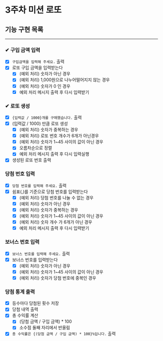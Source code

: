 # 3주차 미션 로또

## 기능 구현 목록

---

### ✔ 구입 금액 입력

- [x] `구입금액을 입력해 주세요.` 출력
- [x] 로또 구입 금액을 입력받는다
    - [x] (예외 처리) 숫자가 아닌 경우
    - [x] (예외 처리) 1,000원으로 나누어떨어지지 않는 경우
    - [x] (예외 처리) 숫자가 0 인 경우
    - [x] 예외 처리 메시지 출력 후 다시 입력받기

### ✔ 로또 생성

- [x] `{입력값 / 1000}개를 구매했습니다.` 출력
- [x] (입력값 / 1000) 만큼 로또 생성
    - [x] (예외 처리) 숫자가 중복하는 경우
    - [x] (예외 처리) 로또 번호 개수가 6개가 아닌경우
    - [x] (예외 처리) 숫자가 1~45 사이의 값이 아닌 경우
    - [x] 오름차순으로 정렬
    - [x] 예외 처리 메시지 출력 후 다시 입력실행
- [x] 생성된 로또 번호 출력

### 당첨 번호 입력

-[x] `당첨 번호를 입력해 주세요.` 출력
-[x] 쉼표(,)를 기준으로 당첨 번호를 입력받는다
    - [x] (예외 처리) 당첨 번호를 나눌 수 없는 경우
    - [x] (예외 처리) 숫자가 아닌 경우
    - [x] (예외 처리) 숫자가 중복하는 경우
    - [x] (예외 처리) 숫자가 1~45 사이의 값이 아닌 경우
    - [x] (예외 처리) 숫자 개수 가 6개가 아닌 경우
    - [x] 예외 처리 메시지 출력 후 다시 입력받기

### 보너스 번호 입력

-[x] `보너스 번호를 입력해 주세요.` 출력
-[x] 보너스 번호를 입력받는다
    - [x] (예외 처리) 숫자가 아닌 경우
    - [x] (예외 처리) 숫자가 1~45 사이의 값이 아닌 경우
    - [x] (예외 처리) 숫자가 당첨 번호에 중복인 경우

### 당첨 통계 출력

-[x] 등수마다 당첨된 횟수 저장
-[x] 당첨 내역 출력
-[x] 총 수익률 계산
    -[x] (당첨 금액 / 구입 금액) * 100
    -[x] 소수점 둘째 자리에서 반올림
- [x] `총 수익률은 {(당첨 금액 / 구입 금액) * 100}%입니다.` 출력